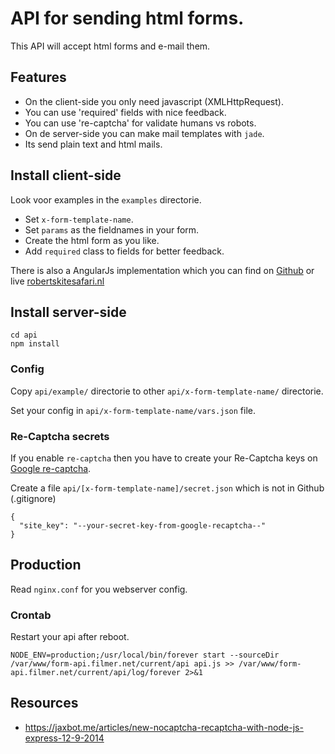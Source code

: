 # API for sending html forms.

This API will accept html forms and e-mail them.

## Features

- On the client-side you only need javascript (XMLHttpRequest).
- You can use 'required' fields with nice feedback.
- You can use 're-captcha' for validate humans vs robots.
- On de server-side you can make mail templates with `jade`.
- Its send plain text and html mails.

## Install client-side

Look voor examples in the `examples` directorie.

- Set `x-form-template-name`.
- Set `params` as the fieldnames in your form.
- Create the html form as you like.
- Add `required` class to fields for better feedback.

There is also a AngularJs implementation which you can find on 
[Github](https://github.com/andriesfilmer/robertskitesafari) or 
live [robertskitesafari.nl](http://robertkitesafari.nl)

## Install server-side

    cd api
    npm install

### Config

Copy `api/example/` directorie to other `api/x-form-template-name/` directorie.

Set your config in `api/x-form-template-name/vars.json` file.

### Re-Captcha secrets

If you enable `re-captcha` then you have to create your Re-Captcha keys 
on [Google re-captcha](https://www.google.com/recaptcha/).

Create a file `api/[x-form-template-name]/secret.json` which is not in Github (.gitignore)

    {
      "site_key": "--your-secret-key-from-google-recaptcha--"
    }

## Production

Read `nginx.conf` for you webserver config.

### Crontab

Restart your api after reboot.

    NODE_ENV=production;/usr/local/bin/forever start --sourceDir /var/www/form-api.filmer.net/current/api api.js >> /var/www/form-api.filmer.net/current/api/log/forever 2>&1

## Resources

- https://jaxbot.me/articles/new-nocaptcha-recaptcha-with-node-js-express-12-9-2014
